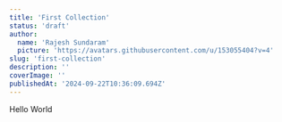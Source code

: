 ```yaml
---
title: 'First Collection'
status: 'draft'
author:
  name: 'Rajesh Sundaram'
  picture: 'https://avatars.githubusercontent.com/u/153055404?v=4'
slug: 'first-collection'
description: ''
coverImage: ''
publishedAt: '2024-09-22T10:36:09.694Z'
---
```


Hello World